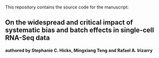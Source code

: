 This repository contains the source code for the manuscript: 

## On the widespread and critical impact of systematic bias and batch effects in single-cell RNA-Seq data
#### authored by Stephanie C. Hicks, Mingxiang Teng and Rafael A. Irizarry

